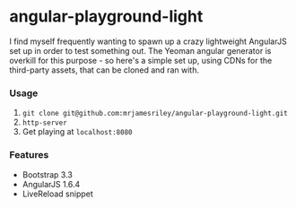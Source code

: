 # angular-playground-light

I find myself frequently wanting to spawn up a crazy lightweight AngularJS set up in order to test something out. The Yeoman angular generator is overkill for this purpose - so here's a simple set up, using CDNs for the third-party assets, that can be cloned and ran with.

### Usage

1. `git clone git@github.com:mrjamesriley/angular-playground-light.git`
2. `http-server`
3. Get playing at `localhost:8080`

### Features

* Bootstrap 3.3
* AngularJS 1.6.4
* LiveReload snippet
